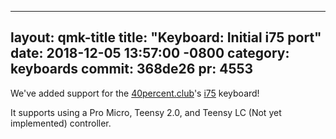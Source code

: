 
---
layout: qmk-title
title: "Keyboard: Initial i75 port"
date: 2018-12-05 13:57:00 -0800
category: keyboards
commit: 368de26
pr: 4553
---

We've added support for the [40percent.club](http://www.40percent.club/)'s [i75](http://www.40percent.club/2016/11/i75.html) keyboard! 

It supports using a Pro Micro, Teensy 2.0, and Teensy LC (Not yet implemented) controller. 